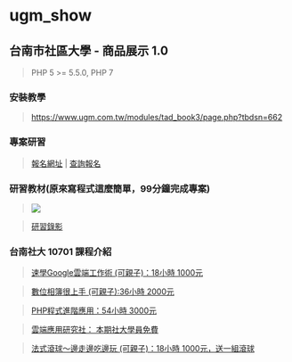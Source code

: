 # ugm_show

## 台南市社區大學 - 商品展示 1.0

> PHP 5 >= 5.5.0, PHP 7

### 安裝教學

> <https://www.ugm.com.tw/modules/tad_book3/page.php?tbdsn=662>


### 專案研習
> [報名網址](https://goo.gl/forms/zkuJNjy5jkF2tstF2) | [查詢報名](https://goo.gl/pPLPb9)

### 研習教材(原來寫程式這麼簡單，99分鐘完成專案)

> [<img src="https://goo.gl/gH3cRD.qr">](https://goo.gl/gH3cRD)

> [研習錄影](https://goo.gl/4RzsAs)

### 台南社大 10701 課程介紹
> [速學Google雲端工作術 (可親子)：18小時 1000元](https://goo.gl/tJBoui)

> [數位相簿很上手 (可親子):36小時 2000元](https://goo.gl/rD3PMG)

> [PHP程式進階應用：54小時 3000元](https://goo.gl/7fo65v)

> [雲端應用研究社： 本期社大學員免費](https://goo.gl/kMcgFJ)

> [法式滾球～邊走邊吃邊玩 (可親子)：18小時 1000元，送一組滾球](https://goo.gl/xwFLQK)

